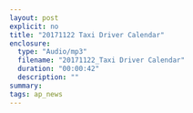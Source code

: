 ```yaml
---
layout: post
explicit: no
title: "20171122 Taxi Driver Calendar"
enclosure:
  type: "Audio/mp3"
  filename: "20171122_Taxi Driver Calendar"
  duration: "00:00:42"
  description: ""
summary:
tags: ap_news
---
```



